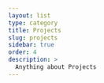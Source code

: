 ```yaml
---
layout: list
type: category
title: Projects
slug: projects
sidebar: true
order: 4
description: >
  Anything about Projects
---
```

